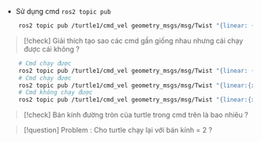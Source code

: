 - Sử dụng cmd `ros2 topic pub`
```bash
	ros2 topic pub /turtle1/cmd_vel geometry_msgs/msg/Twist "{linear: {x: 2.0, y: 0.0, z: 0.0}, angular: {x: 0.0, y: 0.0, z: 1.8}}"
```

> [!check] Giải thích tạo sao các cmd gần giống nhau nhưng cái chạy được cái không ?

```bash
	# Cmd chạy được
	ros2 topic pub /turtle1/cmd_vel geometry_msgs/msg/Twist "{linear: {x: 2.0, y: 0.0, z: 0.0}, angular: {x: 0.0, y: 0.0, z: 1.8}}"
	# Cmd chạy được
	ros2 topic pub /turtle1/cmd_vel geometry_msgs/msg/Twist "{linear:{x: 2.0,y: 0.0,z: 0.0},angular:{x: 0.0,y: 0.0,z: 1.8}}"
	# Cmd không chạy được
	ros2 topic pub /turtle1/cmd_vel geometry_msgs/msg/Twist "{linear:{x:2.0,y:0.0,z:0.0},angular:{x:0.0,y:0.0,z:1.8}}"
```

> [!check] Bán kính đường tròn của turtle trong cmd trên là bao nhiêu ?

> [!question] Problem : Cho turtle chạy lại với bán kính = 2 ?


